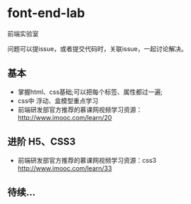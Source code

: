 # font-end-lab
前端实验室

问题可以提issue，或者提交代码时，关联issue，一起讨论解决。

## 基本
- 掌握html、css基础;可以把每个标签、属性都过一遍;
- css中 浮动、盒模型重点学习
- 前端研发部官方推荐的慕课网视频学习资源： http://www.imooc.com/learn/20

## 进阶 H5、CSS3
- 前端研发部官方推荐的慕课网视频学习资源：css3 http://www.imooc.com/learn/33

## 待续...
